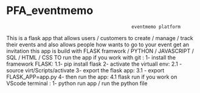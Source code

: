 # PFA_eventmemo

                                                  eventmemo platform
This is a flask app that allows users / customers to create / manage / track their events and also allows people how wants to go to your event get an invitation this app is build with FLASK framwork / PYTHON / JAVASCRIPT / SQL / HTML / CSS 
TO run the app
if you work with git : 1- install the framework FLASK:
                                              1.1-  pip install flask 
2- activate the virtuall env:
                                        2.1 -  source virt/Scripts/activate
3- export the flask app: 
                                        3.1 -  export FLASK_APP=app.py
4- then run the app: 
                                                4.1 flask run 
if you work on VScode terminal :
                                      1- python run app / run the python file 
